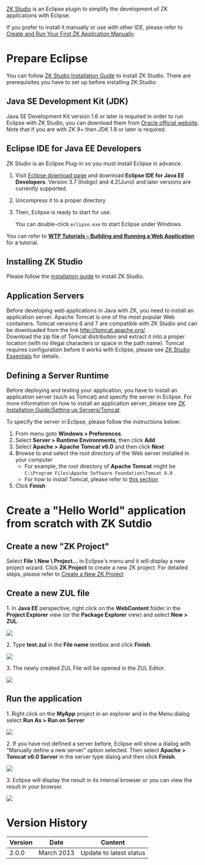 

[ZK Studio](http://www.zkoss.org/product/zkstudio) is an Eclipse plugin
to simplify the development of ZK applications with Eclipse.

If you prefer to install it manually or use with other IDE, please refer
to [Create and Run Your First ZK Application Manually](/zk_installation_guide/create_and_run_your_first_zk_application_manually).

# Prepare Eclipse

You can follow [ZK Studio Installation Guide]({{site.baseurl}}/zk_studio_essentials/installation) to
install ZK Studio. There are prerequisites you have to set up before
installing ZK Studio:

## Java SE Development Kit (JDK)

Java SE Development Kit version 1.6 or later is required in order to run
Eclipse with ZK Studio, you can download them from [Oracle official website](http://www.oracle.com/technetwork/java/javase/downloads). Note
that if you are with ZK 9+ then JDK 1.8 or later is required.

## Eclipse IDE for Java EE Developers

ZK Studio is an Eclipse Plug-in so you must install Eclipse in advance.

1.  Visit [Eclipse download page](http://www.eclipse.org/downloads/) and
    download **Eclipse IDE for Java EE Developers**. Version 3.7
    (Indigo) and 4.2(Juno) and later versions are currently supported.
2.  Uncompress it to a proper directory
3.  Then, Eclipse is ready to start for use.
      
    You can double-click `eclipse.exe` to start Eclipse under Windows.

You can refer to [**WTP Tutorials – Building and Running a Web Application**](http://www.eclipse.org/webtools/community/tutorials/BuildJ2EEWebApp/BuildJ2EEWebApp.html)
for a tutorial.

## Installing ZK Studio

Please follow the [ installation guide]({{site.baseurl}}/zk_studio_essentials/installation#Installation_Guide)
to install ZK Studio.

## Application Servers

Before developing web applications in Java with ZK, you need to install
an application server. Apache Tomcat is one of the most popular Web
containers. Tomcat versions 6 and 7 are compatible with ZK Studio and
can be downloaded from the link
[<http://tomcat.apache.org/>](http://tomcat.apache.org/).  
Download the zip file of Tomcat distribution and extract it into a
proper location (with no illegal characters or space in the path name).
Tomcat requires configuration before it works with Eclipse, please see
[ZK Studio Essentials](/zk_studio_essentials/introduction) for details.

## Defining a Server Runtime

Before deploying and testing your application, you have to install an
application server (such as Tomcat) and specify the server in Eclipse.
For more information on how to install an application server, please see
[ZK Installation Guide/Setting up Servers/Tomcat](/zk_installation_guide/tomcat).

To specify the server in Eclipse, please follow the instructions below:

1.  From menu goto **Windows \> Preferences**.
2.  Select **Server \> Runtime Environments**, then click **Add**
3.  Select **Apache \> Apache Tomcat v6.0** and then click **Next**
4.  Browse to and select the root directory of the Web server installed
    in your computer
    - For example, the root directory of **Apache Tomcat** might be
      `C:\Program Files\Apache Software Foundation\Tomcat 6.0`
    - For how to install Tomcat, please refer to [this section](/zk_installation_guide/tomcat)
5.  Click **Finish**

# Create a "Hello World" application from scratch with ZK Sutdio

## Create a new "ZK Project"

Select **File \\ New \\ Project...** in Eclipse's menu and it will
display a new project wizard. Click **ZK Project** to create a new ZK
project. For detailed steps, please refer to [Create a New ZK Project]({{site.baseurl}}/zk_studio_essentials/new_zk_project)

## Create a new ZUL file

1\. In **Java EE** perspective, right click on the **WebContent** folder
in the **Project Explorer** view (or the **Package Explorer** view) and
select **New \> ZUL**.

![](images/studio-new-zul-step1.png)

2\. Type **test.zul** in the **File name** textbox and click **Finish**.

![](images/studio-new-zul-step2.png)

3\. The newly created ZUL File will be opened in the ZUL Editor.

![](images/studio-a-zul.png)

## Run the application

1\. Right click on the **MyApp** project in an explorer and in the Menu
dialog select **Run As \> Run on Server**

![](images/studio-run-on-server.png)

2\. If you have not defined a server before, Eclipse will show a dialog
with "Manually define a new server" option selected. Then select
**Apache \> Tomcat v6.0 Server** in the server type dialog and then
click **Finish**.

![](images/studio-run-select-server.png)

3\. Eclipse will display the result in its internal browser or you can
view the result in your browser.

![](images/studio-run-result.png)

# Version History

| Version | Date       | Content                 |
|---------|------------|-------------------------|
| 2.0.0   | March 2013 | Update to latest status |
